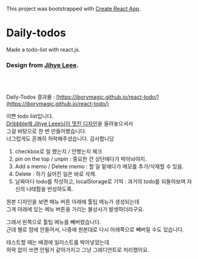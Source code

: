 This project was bootstrapped with [Create React App](https://github.com/facebook/create-react-app).

# Daily-todos
Made a todo-list with react.js.
### Design from [Jihye Leee](http://jihyeleee.com/).
<br />
<br />

Daily-Todos 결과물 : [https://iborymagic.github.io/react-todo/](https://iborymagic.github.io/react-todo/)  

이쁜 todo list입니다.  
[Dribbble에 Jihye Leee님이 멋진 디자인](https://dribbble.com/shots/3384144-Hello-Dribbble)을 올려놓으셔서  
그걸 바탕으로 한 번 만들어봤습니다.  
너그럽게도 흔쾌히 허락해주셨습니다. 감사합니당  

1. checkbox로 일 했는지 / 안했는지 체크
2. pin on the top / unpin : 중요한 건 상단에다가 박아놔야지.
3. Add a memo / Delete memo : 할 일 밑에다가 메모를 추가/삭제할 수 있음.
4. Delete : 하기 싫어진 일은 바로 삭제.
5. 날짜마다 todo를 작성하고, localStorage로 기억 : 과거의 todo를 되돌아보며 자신의 나태함을 반성하도록.

원본 디자인을 보면 메뉴 버튼 아래에 툴팁 메뉴가 생성되는데  
그게 아래에 있는 메뉴 버튼을 가리는 불상사가 발생하더라구요.  

그래서 왼쪽으로 툴팁 메뉴를 빼버렸습니다.  
근데 별로 맘에 안들어서, 나중에 원본대로 다시 아래쪽으로 빼버릴 수도 있습니다.  

테스트할 때는 배경에 일러스트를 박아넣었는데  
허락 없이 쓰면 안될거 같아가지고 그냥 그래디언트로 처리했어요.  
